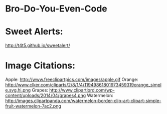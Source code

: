 # Bro-Do-You-Even-Code

# Sweet Alerts: 
http://t4t5.github.io/sweetalert/

# Image Citations: 
Apple: http://www.freeclipartpics.com/images/apple.gif
Orange: http://www.clker.com/cliparts/2/8/1/4/11949861801973459319orange_simple.svg.hi.png
Grapes: http://www.clipartlord.com/wp-content/uploads/2014/04/grapes4.png
Watermelon: http://images.clipartpanda.com/watermelon-border-clip-art-clipart-simple-fruit-watermelon-7ac2.png
